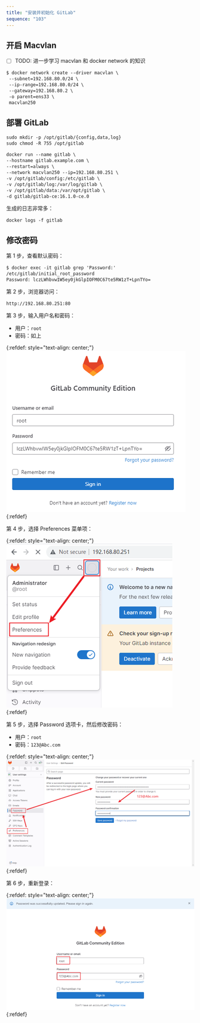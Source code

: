 ```yaml
---
title: "安装并初始化 GitLab"
sequence: "103"
---
```


## 开启 Macvlan

- [ ] TODO: 进一步学习 macvlan 和 docker network 的知识

```text
$ docker network create --driver macvlan \
 --subnet=192.168.80.0/24 \
 --ip-range=192.168.80.0/24 \
 --gateway=192.168.80.2 \
 -o parent=ens33 \
 macvlan250
```

## 部署 GitLab

```text
sudo mkdir -p /opt/gitlab/{config,data,log}
sudo chmod -R 755 /opt/gitlab
```

```text
docker run --name gitlab \
--hostname gitlab.example.com \
--restart=always \
--network macvlan250 --ip=192.168.80.251 \
-v /opt/gitlab/config:/etc/gitlab \
-v /opt/gitlab/log:/var/log/gitlab \
-v /opt/gitlab/data:/var/opt/gitlab \
-d gitlab/gitlab-ce:16.1.0-ce.0
```

生成的日志非常多：

```text
docker logs -f gitlab
```

## 修改密码

第 1 步，查看默认密码：

```text
$ docker exec -it gitlab grep 'Password:' /etc/gitlab/initial_root_password
Password: lczLWhbvwIW5ey0jkGlpIOFM0C67te5RW1zT+LpnTYo=
```

第 2 步，浏览器访问：

```text
http://192.168.80.251:80
```

第 3 步，输入用户名和密码：

- 用户：`root`
- 密码：如上


{:refdef: style="text-align: center;"}
![](/assets/images/devops/gitlab/gitlab-001-login.png)
{:refdef}

第 4 步，选择 Preferences 菜单项：

{:refdef: style="text-align: center;"}
![](/assets/images/devops/gitlab/gitlab-002-menu-preferences.png)
{:refdef}

第 5 步，选择 Password 选项卡，然后修改密码：

- 用户：`root`
- 密码：`123@Abc.com`

{:refdef: style="text-align: center;"}
![](/assets/images/devops/gitlab/gitlab-003-change-password.png)
{:refdef}


第 6 步，重新登录：

{:refdef: style="text-align: center;"}
![](/assets/images/devops/gitlab/gitlab-004-sign-in-again.png)
{:refdef}

